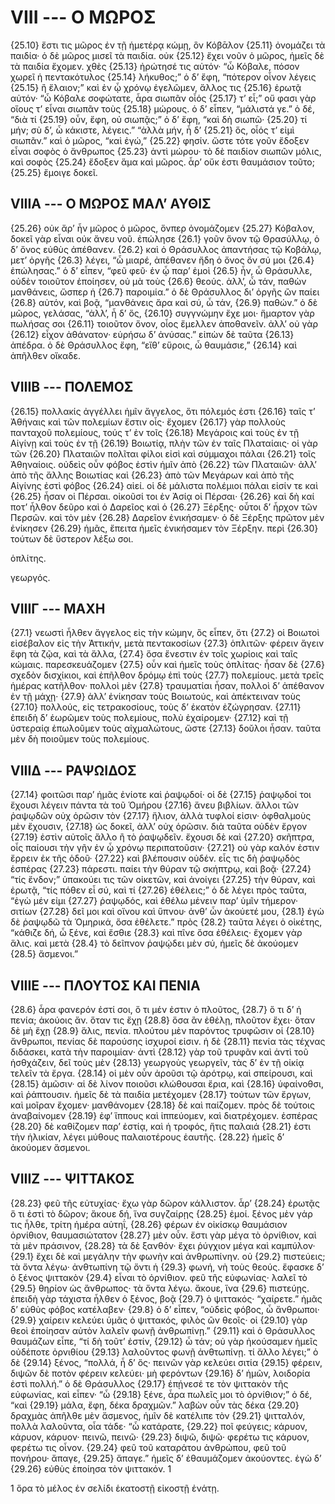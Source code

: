 
# VIII --- Ο ΜΩΡΟΣ

{25.10} ἔστι τις μῶρος ἐν τῇ ἡμετέρᾳ κώμῃ, ὃν Κόβᾱλον {25.11} ὀνομάζει τὰ παιδία· ὁ δὲ μῶρος μισεῖ τὰ παιδία. οὐκ {25.12} ἔχει νοῦν ὁ μῶρος, ἡμεῖς δὲ τὰ παιδία ἔχομεν. χθὲς {25.13} ἠρώτησέ τις αὐτόν· “ὦ Κόβαλε, πόσον χωρεῖ ἡ πεντακότυλος {25.14} λήκυθος;” ὁ δ’ ἔφη, “πότερον οἶνον λέγεις {25.15} ἢ ἔλαιον;” καὶ ἐν ᾧ χρόνῳ ἐγελῶμεν, ἄλλος τις {25.16} ἐρωτᾷ αὐτόν· “ὦ Κόβαλε σοφώτατε, ἆρα σιωπᾶν οἷός {25.17} τ’ εἶ;” οὔ φασι γὰρ οἵους τ’ εἶναι σιωπᾶν τοὺς {25.18} μώρους. ὁ δ’ εἶπεν, “μάλιστά γε.” ὁ δέ, “διὰ τί {25.19} οὖν, ἔφη, οὐ σιωπᾷς;” ὁ δ’ ἔφη, “καὶ δὴ σιωπῶ· {25.20} τί μήν; σὺ δ’, ὦ κάκιστε, λέγεις.” “ἀλλὰ μήν, ἦ δ’ {25.21} ὅς, οἷός τ’ εἰμὶ σιωπᾶν.” καὶ ὁ μῶρος, “καὶ ἐγώ,” {25.22} φησίν. ὥστε τότε γοῦν ἔδοξεν εἶναι σοφὸς ὁ ἄνθρωπος {25.23} ἀντὶ μώρου· τὸ δὲ παιδίον σιωπῶν μόλις, καὶ σοφὸς {25.24} ἔδοξεν ἅμα καὶ μῶρος. ἆρ’ οὔκ ἐστι θαυμάσιον τοῦτο; {25.25} ἔμοιγε δοκεῖ.

## VIIIΑ --- Ο ΜΩΡΟΣ ΜΑΛ’ ΑΥΘΙΣ

{25.26} οὐκ ἄρ’ ἦν μῶρος ὁ μῶρος, ὅνπερ ὀνομάζομεν {25.27} Κόβαλον, δοκεῖ γὰρ εἶναι οὐκ ἄνευ νοῦ. ἐπώλησε  {26.1} γοῦν ὄνον τῷ Θρασύλλῳ, ὁ δ’ ὄνος εὐθὺς ἀπέθανεν. {26.2} καὶ ὁ Θράσυλλος ἀπαντήσας τῷ Κοβάλῳ, μετ’ ὀργῆς {26.3} λέγει, “ὦ μιαρέ, ἀπέθανεν ἤδη ὁ ὄνος ὃν σύ μοι {26.4} ἐπώλησας.” ὁ δ’ εἶπεν, “φεῦ φεῦ· ἐν ᾧ παρ’ ἐμοὶ {26.5} ἦν, ὦ Θράσυλλε, οὐδὲν τοιοῦτον ἐποίησεν, οὐ μὰ τοὺς {26.6} θεούς. ἀλλ’, ὦ τάν, παθὼν μανθάνεις, ὥσπερ ἡ {26.7} παροιμία.” ὁ δὲ Θράσυλλος δι’ ὀργῆς ὢν παίει {26.8} αὐτόν, καὶ βοᾷ, “μανθάνεις ἄρα καὶ σύ, ὦ τάν, {26.9} παθών.” ὁ δὲ μῶρος, γελάσας, “ἀλλ’, ἦ δ’ ὅς, {26.10} συγγνώμην ἔχε μοι· ἥμαρτον γὰρ πωλήσας σοι {26.11} τοιοῦτον ὄνον, οἷος ἔμελλεν ἀποθανεῖν. ἀλλ’ οὐ γὰρ {26.12} εἶχον ἀθάνατον· εὑρήσω δ’ ἀνύσας.” εἰπὼν δὲ ταῦτα {26.13} ἀπέδρα. ὁ δὲ Θράσυλλος ἔφη, “εἴθ’ εὕροις, ὦ θαυμάσιε,” {26.14} καὶ ἀπῆλθεν οἴκαδε.

## VIIIΒ --- ΠΟΛΕΜΟΣ

{26.15} πολλακίς ἀγγέλλει ἡμῖν ἄγγελος, ὅτι πόλεμός ἐστι {26.16} ταῖς τ’ Ἀθήναις καὶ τῶν πολεμίων ἔστιν οἷς· ἔχομεν {26.17} γὰρ πολλοὺς πανταχοῦ πολεμίους, τούς τ’ ἐν τοῖς {26.18} Μεγάροις καὶ τοὺς ἐν τῇ Αἰγίνῃ καὶ τοὺς ἐν τῇ {26.19} Βοιωτίᾳ, πλὴν τῶν ἐν ταῖς Πλαταίαις· οἱ γὰρ τῶν {26.20} Πλαταιῶν πολῖται φίλοι εἰσὶ καὶ σύμμαχοι πάλαι {26.21} τοῖς Ἀθηναίοις. οὐδεὶς οὖν φόβος ἐστὶν ἡμῖν ἀπὸ {26.22} τῶν Πλαταιῶν· ἀλλ’ ἀπὸ τῆς ἄλλης Βοιωτίας καὶ {26.23} ἀπὸ τῶν Μεγάρων καὶ ἀπὸ τῆς Αἰγίνης ἐστὶ φόβος {26.24} αἰεί. οἱ δὲ μάλιστα πολέμιοι πάλαι εἰσίν τε καὶ {26.25} ἦσαν οἱ Πέρσαι. οἰκοῦσί τοι ἐν Ἀσίᾳ οἱ Πέρσαι· {26.26} καὶ δὴ καί ποτ’ ἦλθον δεῦρο καὶ ὁ Δαρεῖος καὶ ὁ {26.27} Ξέρξης· οὗτοι δ’ ἦρχον τῶν Περσῶν. καὶ τὸν μὲν {26.28} Δαρεῖον ἐνικήσαμεν· ὁ δὲ Ξέρξης πρῶτον μὲν ἐνίκησεν {26.29} ἡμᾶς, ἔπειτα ἡμεῖς ἐνικήσαμεν τὸν Ξέρξην. περὶ {26.30} τούτων δὲ ὕστερον λέξω σοι.

ὁπλίτης.

γεωργός.

## VIIIΓ --- ΜΑΧΗ

{27.1} νεωστὶ ἦλθεν ἄγγελος εἰς τὴν κώμην, ὃς εἶπεν, ὅτι {27.2} οἱ Βοιωτοὶ εἰσέβαλον εἰς τὴν Ἀττικήν, μετὰ πεντακοσίων {27.3} ὁπλιτῶν· φέρειν ἄγειν ἔφη τὰ ζῷα, καὶ τὰ ἄλλα, {27.4} ὅσα ἔνεστιν ἐν τοῖς χωρίοις καὶ ταῖς κώμαις. παρεσκευάζομεν {27.5} οὖν καὶ ἡμεῖς τοὺς ὁπλίτας· ἦσαν δὲ {27.6} σχεδὸν δισχίκιοι, καὶ ἐπῆλθον δρόμῳ ἐπὶ τοὺς {27.7} πολεμίους. μετὰ τρεῖς ἡμέρας κατῆλθον· πολλοὶ μὲν {27.8} τραυματίαι ἦσαν, πολλοὶ δ’ ἀπέθανον ἐν τῇ μάχῃ· {27.9} ἀλλ’ ἐνίκησαν τοὺς Βοιωτούς, καὶ ἀπέκτειναν τοὺς {27.10} πολλούς, εἰς τετρακοσίους, τοὺς δ’ ἑκατὸν ἐζώγρησαν. {27.11} ἐπειδὴ δ’ ἑωρῶμεν τοὺς πολεμίους, πολὺ ἐχαίρομεν· {27.12} καὶ τῇ ὑστεραίᾳ ἐπωλοῦμεν τοὺς αἰχμαλώτους, ὥστε {27.13} δοῠλοι ἦσαν. ταῦτα μὲν δὴ ποιοῦμεν τοὺς πολεμίους.

## VIIIΔ --- ΡΑΨΩΙΔΟΣ

{27.14} φοιτῶσι παρ’ ἡμᾶς ἐνίοτε καὶ ῥαψῳδοί· οἱ δὲ {27.15} ῥαψῳδοί τοι ἔχουσι λέγειν πάντα τὰ τοῦ Ὁμήρου {27.16} ἄνευ βιβλίων. ἄλλοι τῶν ῥαψῳδῶν οὐχ ὁρῶσιν τὸν {27.17} ἥλιον, ἀλλὰ τυφλοί εἰσιν· ὀφθαλμοὺς μὲν ἔχουσιν, {27.18} ὡς δοκεῖ, ἀλλ’ οὐχ ὁρῶσιν. διὰ ταῦτα οὐδὲν ἔργον {27.19} ἐστὶν αὐτοῖς ἄλλο ἢ τὸ ῥαψῳδεῖν. ἔχουσι δὲ καὶ {27.20} σκῆπτρα, οἷς παίουσι τὴν γῆν ἐν ᾧ χρόνῳ περιπατοῦσιν· {27.21} οὐ γὰρ καλόν ἐστιν ἔρρειν ἐκ τῆς ὁδοῦ· {27.22} καὶ βλέπουσιν οὐδέν. εἷς τις δὴ ῥαψῳδὸς ἑσπέρας {27.23} πάρεστι. παίει τὴν θύραν τῷ σκήπτρῳ, καὶ βοᾷ· {27.24} “τίς ἔνδον;” ὑπακούει τις τῶν οἰκετῶν, καὶ ἀνοίγει {27.25} τὴν θύραν, καὶ ἐρωτᾷ, “τίς πόθεν εἶ σύ, καὶ τί {27.26} ἐθέλεις;” ὁ δὲ λέγει πρὸς ταῦτα, “ἐγὼ μέν εἰμι {27.27} ῥαψῳδός, καὶ ἐθέλω μένειν παρ’ ὑμῖν τήμερον· σιτίων {27.28} δεῖ μοι καὶ οἴνου καὶ ὕπνου· ἀνθ’ ὧν ἀκούετέ μου,  {28.1} ἐγὼ δὲ ῥαψῳδῶ τὰ Ὁμηρικά, ὅσα ἐθέλετε.” πρὸς {28.2} ταῦτα λέγει ὁ οἰκέτης, “κάθιζε δή, ὦ ξένε, καὶ ἔσθιε {28.3} καὶ πῖνε ὅσα ἐθέλεις· ἔχομεν γὰρ ἅλις. καὶ μετὰ {28.4} τὸ δεῖπνον ῥαψῴδει μὲν σύ, ἡμεῖς δὲ ἀκούομεν {28.5} ἄσμενοι.”

## VIIIΕ --- ΠΛΟΥΤΟΣ ΚΑΙ ΠΕΝΙΑ

{28.6} ἆρα φανερόν ἐστί σοι, ὅ τι μέν ἐστιν ὁ πλοῦτος, {28.7} ὅ τι δ’ ἡ πενία; ἀκούοις ἄν. ὅταν τις ἔχῃ {28.8} ὅσα ἂν ἐθέλῃ, πλοῦτον ἔχει· ὅταν δὲ μὴ ἔχῃ {28.9} ἅλις, πενία. πλούτου μὲν παρόντος τρυφῶσιν οἱ {28.10} ἄνθρωποι, πενίας δὲ παρούσης ἰσχυροί εἰσιν. ἡ δὲ {28.11} πενία τὰς τέχνας διδάσκει, κατὰ τὴν παροιμίαν· ἀντὶ {28.12} γὰρ τοῦ τρυφᾶν καὶ ἀντὶ τοῦ ἡσθχάζειν, δεῖ τοὺς μὲν {28.13} γεωργοὺς γεωργεῖν, τὰς δ’ ἐν τῇ οἰκίᾳ τελεῖν τὰ ἔργα. {28.14} οἱ μὲν οὖν ἀροῦσι τῷ ἀρότρῳ, καὶ σπείρουσι, καὶ {28.15} ἀμῶσιν· αἱ δὲ λίνον ποιοῦσι κλώθουσαι ἔρια, καὶ {28.16} ὑφαίνοθσι, καὶ ῥάπτουσιν. ἡμεῖς δὲ τὰ παιδία μετέχομεν {28.17} τούτων τῶν ἔργων, καὶ μοῖραν ἔχομεν· μανθάνομεν {28.18} δὲ καὶ παίζομεν. πρὸς δὲ τούτοις ἀναβαίνομεν {28.19} ἐφ’ ἵππους καὶ ἱππεύομεν, καὶ διατρέχομεν. ἑσπέρας {28.20} δὲ καθίζομεν παρ’ ἐστίᾳ, καὶ ἡ τροφός, ἥτις παλαιά {28.21} ἐστι τὴν ἡλικίαν, λέγει μύθους παλαιοτέρους ἑαυτῆς. {28.22} ἡμεῖς δ’ ἀκούομεν ἄσμενοι.

## VIIIΖ --- ΨΙΤΤΑΚΟΣ

{28.23} φεῦ τῆς εὐτυχίας· ἔχω γὰρ δῶρον κάλλιστον. ἆρ’ {28.24} ἐρωτᾷς ὅ τι ἐστὶ τὸ δῶρον; ἄκουε δή, ἵνα συγζαίρῃς {28.25} ἐμοί. ξένος μὲν γάρ τις ἦλθε, τρίτη ἡμέρα αὑτηΐ, {28.26} φέρων ἐν οἰκίσκῳ θαυμάσιον ὀρνίθιον, θαυμασιώτατον {28.27} μὲν οὖν. ἔστι γὰρ μέγα τὸ ὀρνίθιον, καὶ τὰ μὲν πράσινον, {28.28} τὰ δὲ ξανθόν· ἔχει ῥύγχιον μέγα καὶ καμπύλον·  {29.1} ἔχει δὲ καὶ μεγάλην τὴν φωνὴν καὶ ἀνθρωπίνην. οὐ {29.2} πιστεύεις; τὰ ὄντα λέγω· ἀνθτωπίνη τῷ ὄντι ἡ {29.3} φωνή, νὴ τοὺς θεούς. ἔφασκε δ’ ὁ ξένος ψιττακὸν {29.4} εἶναι τὸ ὀρνίθιον. φεῦ τῆς εὐφωνίας· λαλεῖ τὸ {29.5} θηρίον ὡς ἄνθρωπος· τὰ ὄντα λέγω. ἄκουε, ἵνα {29.6} πιστεύῃς. ἐπειδὴ γὰρ τάχιστα ἦλθεν ὁ ξένος, βοᾷ {29.7} ὁ ψιττακός· “χαίρετε.” ἡμᾶς δ’ εὐθὺς φόβος κατέλαβεν· {29.8} ὁ δ’ εἶπεν, “οὐδεὶς φόβος, ὦ ἄνθρωποι· {29.9} χαίρειν κελεύει ὑμᾶς ὁ ψιττακός, φιλὸς ὢν θεοῖς· οἱ {29.10} γὰρ θεοὶ ἐποίησαν αὐτὸν λαλεῖν φωνῇ ἀνθρωπίνῃ.” {29.11} καὶ ὁ Θράσυλλος θαυμάζων εἶπε, “τί δὴ τοῦτ’ ἐστίν, {29.12} ὦ τάν; οὐ γὰρ ἠκούσαμεν ἡμεῖς οὐδέποτε ὀρνιθίου {29.13} λαλοῦντος φωνῇ ἀνθτωπίνῃ. τί ἄλλο λέγει;” ὁ δὲ {29.14} ξένος, “πολλά, ἦ δ’ ὅς· πεινῶν γὰρ κελεύει σιτία {29.15} φέρειν, διψῶν δὲ ποτὸν φέρειν κελεύει· μὴ φερόντων {29.16} δ’ ἡμῶν, λοιδορία ἐστὶ πολλή.” ὁ δὲ Θράσυλλος {29.17} ἐπῄνεσέ τε τὸν ψιττακὸν τῆς εὐφωνίας, καὶ εἶπεν· “ὦ {29.18} ξένε, ἆρα πωλεῖς μοι τὸ ὀρνίθιον;” ὁ δέ, “καὶ {29.19} μάλα, ἔφη, δέκα δραχμῶν.” λαβὼν οὖν τὰς δέκα {29.20} δραχμὰς ἀπῆλθε μὲν ἄσμενος, ἡμῖν δὲ κατέλιπε τὸν {29.21} ψιτταλόν, πολλὰ λαλοῦντα, οἷα τάδε· “ὦ κατάρατε, {29.22} ποῖ φεύγεις; κάρυον, κάρυον, κάρυον· πεινῶ, πεινῶ· {29.23} διψῶ, διψῶ· φερέτω τις κάρυον, φερέτω τις οἶνον. {29.24} φεῦ τοῦ καταράτου ἀνθρώπου, φεῦ τοῦ πονήρου· ἄπαγε, {29.25} ἄπαγε.” ἡμεῖς δ’ ἐθαυμάζομεν ἀκούοντες. ἐγὼ δ’ {29.26} εὐθὺς ἐποίησα τὸν ψιττακόν. 1

1 ὅρα τὸ μέλος ἐν σελίδι ἑκατοστῇ εἰκοστῇ ἐνάτῃ.

